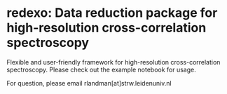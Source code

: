 # redexo: Data reduction package for high-resolution cross-correlation spectroscopy
Flexible and user-friendly framework for high-resolution cross-correlation spectroscopy. Please check out the example notebook for usage.

For question, please email rlandman[at]strw.leidenuniv.nl

